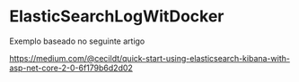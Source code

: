 # ElasticSearchLogWitDocker

Exemplo baseado no seguinte artigo

https://medium.com/@cecildt/quick-start-using-elasticsearch-kibana-with-asp-net-core-2-0-6f179b6d2d02
